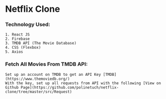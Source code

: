 # Netflix Clone

### Technology Used:

    1. React JS
    2. Firebase
    3. TMDB API (The Movie Database)
    4. CSS (Flexbox)
    5. Axios

### Fetch All Movies From TMDB API:

    Set up an account on TMDB to get an API Key [TMDB](https://www.themoviedb.org/)
    With the key, set up all requests from API with the following [View on Github Page](https://github.com/polinetuch/netflix-clone/tree/master/src/Request)
